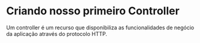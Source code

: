 # Criando nosso primeiro Controller

Um controller é um recurso que disponibiliza as funcionalidades de negócio da aplicação através do protocolo HTTP.



